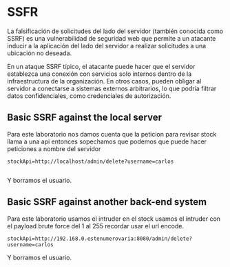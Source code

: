 # SSFR

La falsificación de solicitudes del lado del servidor (también conocida como SSRF) es una vulnerabilidad de seguridad web que permite a un atacante inducir a la aplicación del lado del servidor a realizar solicitudes a una ubicación no deseada.

En un ataque SSRF típico, el atacante puede hacer que el servidor establezca una conexión con servicios solo internos dentro de la infraestructura de la organización. En otros casos, pueden obligar al servidor a conectarse a sistemas externos arbitrarios, lo que podría filtrar datos confidenciales, como credenciales de autorización.

## Basic SSRF against the local server

Para este laboratorio nos damos cuenta que la peticion para revisar stock llama a una api 
entonces sopechamos que podemos que puede hacer peticiones a nombre del servidor


```
stockApi=http://localhost/admin/delete?username=carlos


```
Y borramos el usuario.


## Basic SSRF against another back-end system

Para este laboratorio usamos el intruder en el stock usamos el intruder con el payload brute force del 1 al 255
recordar usar el url encode.


```
stockApi=http://192.168.0.estenumerovaria:8080/admin/delete?username=carlos

```

Y borramos el usuario.



